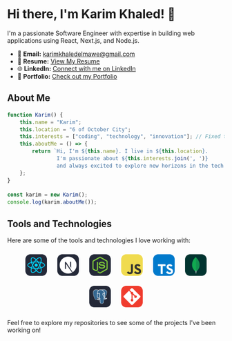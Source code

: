 # Hi there, I'm Karim Khaled! 👋

I'm a passionate Software Engineer with expertise in building web applications using React, Next.js, and Node.js.

- 📧 **Email:** [karimkhaledelmawe@gmail.com](mailto:karimkhaledelmawe@gmail.com)
- 📄 **Resume:** [View My Resume](https://docs.google.com/document/d/1JOPXu8fxs2WfmQsEOkvHwhEfknSWOv26/edit)
- 🌐 **LinkedIn:** [Connect with me on LinkedIn](https://www.linkedin.com/in/karimkhaled0/)
- 📝 **Portfolio:** [Check out my Portfolio](https://www.karimkhaled.software/)

## About Me

```javascript
function Karim() {
    this.name = "Karim";
    this.location = "6 of October City";
    this.interests = ["coding", "technology", "innovation"]; // Fixed the quotes here
    this.aboutMe = () => {
        return `Hi, I'm ${this.name}. I live in ${this.location}.
                I'm passionate about ${this.interests.join(', ')}
                and always excited to explore new horizons in the tech world.`;
    };
}

const karim = new Karim();
console.log(karim.aboutMe());
```

## Tools and Technologies

Here are some of the tools and technologies I love working with:

<div style="text-align: center;">
    <img style="padding: 10px;" src="https://github.com/tandpfun/skill-icons/blob/main/icons/React-Dark.svg" alt="React" width="50" height="50">
    <img style="padding: 10px;" src="https://github.com/tandpfun/skill-icons/blob/main/icons/NextJS-Dark.svg" alt="Next.js" width="50" height="50">
    <img style="padding: 10px;" src="https://github.com/tandpfun/skill-icons/blob/main/icons/NodeJS-Dark.svg" alt="Node.js" width="50" height="50">
    <img style="padding: 10px;" src="https://github.com/tandpfun/skill-icons/blob/main/icons/JavaScript.svg" alt="JavaScript" width="50" height="50">
    <img style="padding: 10px;" src="https://github.com/tandpfun/skill-icons/blob/main/icons/TypeScript.svg" alt="TypeScript" width="50" height="50">
    <img style="padding: 10px;" src="https://github.com/tandpfun/skill-icons/blob/main/icons/MongoDB.svg" alt="MongoDB" width="50" height="50">
    <img style="padding: 10px;" src="https://github.com/tandpfun/skill-icons/blob/main/icons/PostgreSQL-Dark.svg" alt="PostgreSQL" width="50" height="50">
    <img style="padding: 10px;" src="https://github.com/tandpfun/skill-icons/blob/main/icons/Git.svg" alt="Git" width="50" height="50">
</div>


Feel free to explore my repositories to see some of the projects I've been working on!

